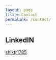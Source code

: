 ```yaml
---
layout: page
title: Contact
permalink: /contact/
---
```


##  LinkedIN
[shiktr1785](https://www.linkedin.com/in/shiktr1785/)